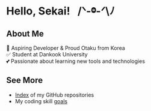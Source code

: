 # Hello, Sekai! &nbsp; /ᐠ-ⱉ-ᐟ\ﾉ

## About Me

🚀 Aspiring Developer & Proud Otaku from Korea </br>
✅ Student at Dankook University </br>
💕 Passionate about learning new tools and technologies </br>

## See More

- [Index](https://github.com/YuruCoder/YuruCoder/blob/master/project-index.md) of my GitHub repositories
- My coding skill [goals](https://github.com/YuruCoder/YuruCoder/blob/master/code-stack.md)
